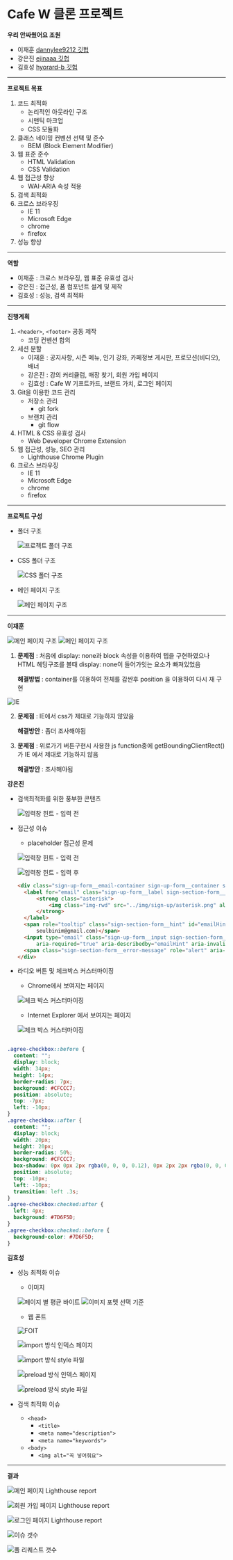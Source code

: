# Cafe W 클론 프로젝트

**우리 안싸웠어요 조원**

- 이재훈 [dannylee9212 깃헙](https://github.com/dannylee9212)
- 강은진 [ejinaaa 깃헙](https://github.com/ejinaaa)
- 김효성 [hyorard-b 깃헙](https://github.com/hyorard-b)

---

**프로젝트 목표**

1. 코드 최적화
   - 논리적인 아웃라인 구조
   - 시맨틱 마크업
   - CSS 모듈화
2. 클래스 네이밍 컨벤션 선택 및 준수
   - BEM (Block Element Modifier)
3. 웹 표준 준수
   - HTML Validation
   - CSS Validation
4. 웹 접근성 향상
   - WAI-ARIA 속성 적용
5. 검색 최적화
6. 크로스 브라우징
   - IE 11
   - Microsoft Edge
   - chrome
   - firefox
7. 성능 향상

---

**역할**

- 이재훈 : 크로스 브라우징, 웹 표준 유효성 검사
- 강은진 : 접근성, 폼 컴포넌트 설계 및 제작
- 김효성 : 성능, 검색 최적화

---

**진행계획**

1. `<header>`, `<footer>` 공동 제작
   - 코딩 컨벤션 합의
2. 세션 분할
   - 이재훈 : 공지사항, 시즌 메뉴, 인기 강좌, 카페정보 게시판, 프로모션(비디오), 배너
   - 강은진 : 강의 커리큘럼, 매장 찾기, 회원 가입 페이지
   - 김효성 : Cafe W 기프트카드, 브랜드 가치, 로그인 페이지
3. Git을 이용한 코드 관리
   - 저장소 관리
     - git fork
   - 브랜치 관리
     - git flow
4. HTML & CSS 유효성 검사
   - Web Developer Chrome Extension
5. 웹 접근성, 성능, SEO 관리
   - Lighthouse Chrome Plugin
6. 크로스 브라우징
   - IE 11
   - Microsoft Edge
   - chrome
   - firefox

---

**프로젝트 구성**

- 폴더 구조

  ![프로젝트 폴더 구조](./asset/repo-structure.png)

- CSS 폴더 구조

  ![CSS 폴더 구조](./asset/css-structure.png)

- 메인 페이지 구조

  ![메인 페이지 구조](./asset/main-page-structure.png)

---

**이재훈**

![메인 페이지 구조](./asset/rec-lec.png) ![메인 페이지 구조](./asset/nothing.png)

1. **문제점** : 처음에 display: none과 block 속성을 이용하여 텝을 구현하였으나 HTML 헤딩구조를 볼때 display: none이 들어가잇는 요소가 빠져있었음

   **해결방법** : container를 이용하여 전체를 감싼후 position 을 이용하여 다시 재 구현

![IE](./asset/cross.png)

2. **문제점** : IE에서 css가 제대로 기능하지 않았음

   **해결방안** : 좀더 조사해야됨

3. **문제점** : 위로가기 버튼구현시 사용한 js function중에 getBoundingClientRect()가 IE 에서 제대로 기능하지 않음

   **해결방안** : 조사해야됨

**강은진**
- 검색최적화를 위한 풍부한 콘탠츠


  ![입력창 힌트 - 입력 전](asset/find-store.png)


- 접근성 이슈

  - placeholder 접근성 문제

  ![입력창 힌트 - 입력 전](asset/input-before.png)

  ![입력창 힌트 - 입력 후](asset/input-after.png)

  ```HTML
  <div class="sign-up-form__email-container sign-up-form__container sign-section-form__container">
    <label for="email" class="sign-up-form__label sign-section-form__label text-bold">아이디
        <strong class="asterisk">
            <img class="img-rwd" src="../img/sign-up/asterisk.png" alt="필수 기입 항목">
        </strong>
    </label>
    <span role="tooltip" class="sign-section-form__hint" id="emailHint">등록할 사용자 계정을 입력합니다. (예:
        seulbinim@gmail.com)</span>
    <input type="email" class="sign-up-form__input sign-section-form__input" name="email" id="email" autocomplete="on"
        aria-required="true" aria-describedby="emailHint" aria-invalid="false">
    <span class="sign-section-form__error-message" role="alert" aria-live="polite">입력 오류 메시지</span>
  </div>

  ```


- 라디오 버튼 및 체크박스 커스터마이징
  - Chrome에서 보여지는 페이지

  ![체크 박스 커스터마이징](asset/chrome-sign-up.png)

  - Internet Explorer 에서 보여지는 페이지

  ![체크 박스 커스터마이징](asset/ie-sign-up.png)



```CSS

.agree-checkbox::before {
  content: "";
  display: block;
  width: 34px;
  height: 14px;
  border-radius: 7px;
  background: #CFCCC7;
  position: absolute;
  top: -7px;
  left: -10px;
}
.agree-checkbox::after {
  content: "";
  display: block;
  width: 20px;
  height: 20px;
  border-radius: 50%;
  background: #CFCCC7;
  box-shadow: 0px 0px 2px rgba(0, 0, 0, 0.12), 0px 2px 2px rgba(0, 0, 0, 0.24);
  position: absolute;
  top: -10px;
  left: -10px;
  transition: left .3s;
}
.agree-checkbox:checked:after {
  left: 4px;
  background: #7D6F5D;
}
.agree-checkbox:checked::before {
  background-color: #7D6F5D;
}


```

**김효성**

- 성능 최적화 이슈

  - 이미지

  ![페이지 별 평균 바이트](asset/bytesPerPage.JPG)
  ![이미지 포맷 선택 기준](asset/rasterImgFormatChoice.JPG)

  - 웹 폰트

  ![FOIT](asset/mitt.png)

  ![import 방식 인덱스 페이지](asset/index-import.JPG)

  ![import 방식 style 파일](asset/style-import.JPG)

  ![preload 방식 인덱스 페이지](asset/index-pre.png)

  ![preload 방식 style 파일](asset/font-pre.png)

- 검색 최적화 이슈
  - `<head>`
    - `<title>`
    - `<meta name="description">`
    - `<meta name="keywords">`
  - `<body>`
    - `<img alt="꼭 넣어줘요">`

---

**결과**

![메인 페이지 Lighthouse report](./asset/main-report.png)

![회원 가입 페이지 Lighthouse report](./asset/sign-up-report.png)

![로그인 페이지 Lighthouse report](./asset/sign-in-report.png)

![이슈 갯수](./asset/git-issue.png)

![풀 리퀘스트 갯수](./asset/git-pr.png)
